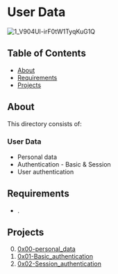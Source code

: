 # User Data
![1_V904UI-irF0tW1TyqKuG1Q](https://github.com/samuelselasi/alx-backend-user-data/assets/85158665/08e147ac-4ab7-4661-84f8-12479b4a8dbf)

## Table of Contents
* [About](#about)
* [Requirements](#requirements)
* [Projects](#projects)

## About
This directory consists of:

### User Data
- Personal data
- Authentication - Basic & Session
- User authentication

## Requirements
- .

## Projects
0. [0x00-personal_data](./0x00-personal_data)
1. [0x01-Basic_authentication](./0x01-Basic_authentication)
2. [0x02-Session_authentication](./0x02-Session_authentication)
